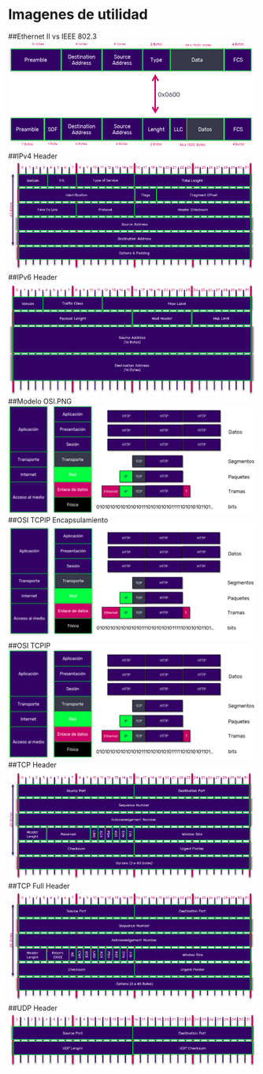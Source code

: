 # Imagenes de utilidad
##Ethernet II vs IEEE 802.3
![Ethernet II vs IEEE 802.3](https://github.com/lesandcl/Imagenes/blob/master/Ethernet%20II%20e%20IEEE8023.png)
##IPv4 Header
![IPv4 Header](https://github.com/lesandcl/Imagenes/blob/master/IPv4%20Header.png)
##IPv6 Header
![IPv6 Header](https://github.com/lesandcl/Imagenes/blob/master/IPv6%20%20Header.png)
##Modelo OSI.PNG
![Modelo OSI](https://github.com/lesandcl/Imagenes/blob/master/OSI-TCPIP.png)
##OSI TCPIP Encapsulamiento
![OSI TCPIP Encapsulamiento](https://github.com/lesandcl/Imagenes/blob/master/OSI-TCPIP-Encap.png)
##OSI TCPIP
![OSI TCPIP](https://github.com/lesandcl/Imagenes/blob/master/OSI-TCPIP.png)
##TCP Header
![TCP Header](https://github.com/lesandcl/Imagenes/blob/master/TCP%20Header.png)
##TCP Full Header
![TCP Full Header](https://github.com/lesandcl/Imagenes/blob/master/TCP-Full%20%20Header.png)
##UDP Header
![UDP Header](https://github.com/lesandcl/Imagenes/blob/master/UDP%20%20Header.png)
